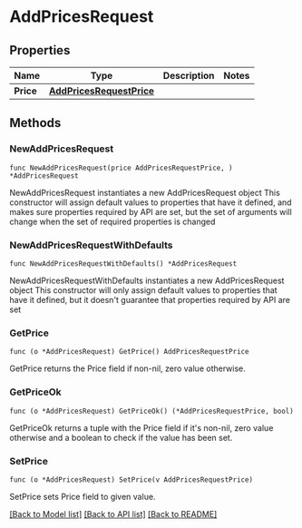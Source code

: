 # AddPricesRequest

## Properties

Name | Type | Description | Notes
------------ | ------------- | ------------- | -------------
**Price** | [**AddPricesRequestPrice**](AddPricesRequestPrice.md) |  | 

## Methods

### NewAddPricesRequest

`func NewAddPricesRequest(price AddPricesRequestPrice, ) *AddPricesRequest`

NewAddPricesRequest instantiates a new AddPricesRequest object
This constructor will assign default values to properties that have it defined,
and makes sure properties required by API are set, but the set of arguments
will change when the set of required properties is changed

### NewAddPricesRequestWithDefaults

`func NewAddPricesRequestWithDefaults() *AddPricesRequest`

NewAddPricesRequestWithDefaults instantiates a new AddPricesRequest object
This constructor will only assign default values to properties that have it defined,
but it doesn't guarantee that properties required by API are set

### GetPrice

`func (o *AddPricesRequest) GetPrice() AddPricesRequestPrice`

GetPrice returns the Price field if non-nil, zero value otherwise.

### GetPriceOk

`func (o *AddPricesRequest) GetPriceOk() (*AddPricesRequestPrice, bool)`

GetPriceOk returns a tuple with the Price field if it's non-nil, zero value otherwise
and a boolean to check if the value has been set.

### SetPrice

`func (o *AddPricesRequest) SetPrice(v AddPricesRequestPrice)`

SetPrice sets Price field to given value.



[[Back to Model list]](../README.md#documentation-for-models) [[Back to API list]](../README.md#documentation-for-api-endpoints) [[Back to README]](../README.md)


